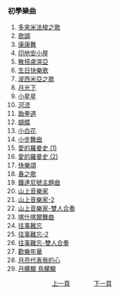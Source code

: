 ﻿---
keywords: 前言
---
<h3>初學樂曲</h3> 

1. [多來米法梭之歌](./B-DoReMiFaSol)
1. [歌調](./B-DoReMiFaSol-2)
1. [康康舞](./B-ConCon)
1. [印地安小屋](./B-TheIndianCabin)
1. [散搭盧淇亞](./B-SantaLucia)
1. [生日快樂歌](./B-HappyBirthday)
1. [波西米亞之歌](./B-Bohemian)
1. [月光下](./B-Moon)
1. [小星星](./B-Star)
1. [河流](./B-River)
1. [跆拳道](./B-Kickboxing)
1. [蝴蝶](./B-Butterfly)
1. [小白花](./B-EdelWeiss)
1. [小步舞曲](./B-Minuet)
1. [愛的羅曼史 (1)](./B-Romance)
1. [愛的羅曼史 (2)](./B-Romance-2)
1. [快樂頌](./B-HappySong)
1. [春之歌](./B-SpringSong)
1. [鐵達尼號主題曲](./B-MyHeartWillGoOn)
1. [山上音樂家](./B-MusicianOnTheMountain)
1. [山上音樂家-2](./B-MusicianOnTheMountain2)
1. [山上音樂家-雙人合奏](./B-MusicianOnTheMountainTwo) 
1. [喀什喀爾舞曲](./B-KashkarDance)
1. [往事難忘](./B-Unforgettablepast)
1. [往事難忘-2](./B-Unforgettablepast2)
1. [往事難忘-雙人合奏](./B-UnforgettablepastTwo)
1. [歡樂年華](./B-HappyAges)
1. [月亮代表我的心](./B-MoonAsMyHeart)
1. [月朦朧 鳥朦朧](./B-HazyMoonlight)

&nbsp;&nbsp;&nbsp;&nbsp;&nbsp;&nbsp;&nbsp;&nbsp;&nbsp;&nbsp;&nbsp;&nbsp;
&nbsp;&nbsp;&nbsp;&nbsp;&nbsp;&nbsp;&nbsp;&nbsp;&nbsp;&nbsp;&nbsp;&nbsp;
[上一頁](PracticeA06)
&nbsp;&nbsp;&nbsp;&nbsp;&nbsp;&nbsp;&nbsp;&nbsp;&nbsp;&nbsp;&nbsp;&nbsp;
[下一頁](B-DoReMiFaSol.md)

<!-- Google tag (gtag.js) -->
<script async src="https://www.googletagmanager.com/gtag/js?id=G-SK366WCHW3"></script>
<script>
  window.dataLayer = window.dataLayer || [];
  function gtag(){dataLayer.push(arguments);}
  gtag('js', new Date());

  gtag('config', 'G-SK366WCHW3');
</script>











